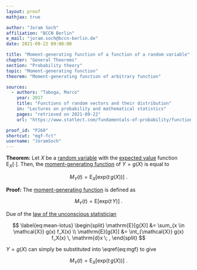 ```yaml
---
layout: proof
mathjax: true

author: "Joram Soch"
affiliation: "BCCN Berlin"
e_mail: "joram.soch@bccn-berlin.de"
date: 2021-09-22 09:00:00

title: "Moment-generating function of a function of a random variable"
chapter: "General Theorems"
section: "Probability theory"
topic: "Moment-generating function"
theorem: "Moment-generating function of arbitrary function"

sources:
  - authors: "Taboga, Marco"
    year: 2017
    title: "Functions of random vectors and their distribution"
    in: "Lectures on probability and mathematical statistics"
    pages: "retrieved on 2021-09-22"
    url: "https://www.statlect.com/fundamentals-of-probability/functions-of-random-vectors"

proof_id: "P260"
shortcut: "mgf-fct"
username: "JoramSoch"
---
```



**Theorem:** Let $X$ be a [random variable](/D/rvar) with the [expected value](/D/mean) function $\mathrm{E}_X[\cdot]$. Then, the [moment-generating function](/D/mgf) of $Y = g(X)$ is equal to

$$ \label{eq:mgf-fct}
M_Y(t) = \mathrm{E}_X \left[ \mathrm{exp}(t \, g(X)) \right] \; .
$$


**Proof:** The [moment-generating function](/D/mgf) is defined as

$$ \label{eq:mgf}
M_Y(t) = \mathrm{E} \left[ \mathrm{exp}(t \, Y) \right] \; .
$$

Due of the [law of the unconscious statistician](/P/mean-lotus)

$$ \label{eq:mean-lotus}
\begin{split}
\mathrm{E}[g(X)] &= \sum_{x \in \mathcal{X}} g(x) f_X(x) \\
\mathrm{E}[g(X)] &= \int_{\mathcal{X}} g(x) f_X(x) \, \mathrm{d}x \; ,
\end{split}
$$

$Y = g(X)$ can simply be substituted into \eqref{eq:mgf} to give

$$ \label{eq:mgf-fct-qed}
M_Y(t) = \mathrm{E}_X \left[ \mathrm{exp}(t \, g(X)) \right] \; .
$$